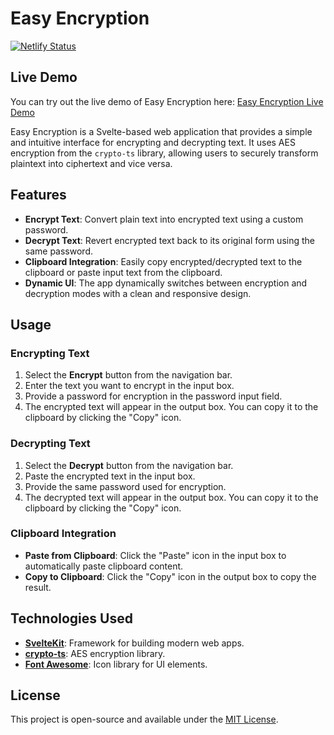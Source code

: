 # Easy Encryption

[![Netlify Status](https://api.netlify.com/api/v1/badges/6b6b9ecd-446c-4f77-abf6-c45a20a5da63/deploy-status)](https://app.netlify.com/sites/easyencryption/deploys)

## Live Demo

You can try out the live demo of Easy Encryption here: [Easy Encryption Live Demo](https://easyencryption.netlify.app/)

Easy Encryption is a Svelte-based web application that provides a simple and intuitive interface for encrypting and decrypting text. It uses AES encryption from the `crypto-ts` library, allowing users to securely transform plaintext into ciphertext and vice versa.

## Features

- **Encrypt Text**: Convert plain text into encrypted text using a custom password.
- **Decrypt Text**: Revert encrypted text back to its original form using the same password.
- **Clipboard Integration**: Easily copy encrypted/decrypted text to the clipboard or paste input text from the clipboard.
- **Dynamic UI**: The app dynamically switches between encryption and decryption modes with a clean and responsive design.

## Usage

### Encrypting Text

1. Select the **Encrypt** button from the navigation bar.
2. Enter the text you want to encrypt in the input box.
3. Provide a password for encryption in the password input field.
4. The encrypted text will appear in the output box. You can copy it to the clipboard by clicking the "Copy" icon.

### Decrypting Text

1. Select the **Decrypt** button from the navigation bar.
2. Paste the encrypted text in the input box.
3. Provide the same password used for encryption.
4. The decrypted text will appear in the output box. You can copy it to the clipboard by clicking the "Copy" icon.

### Clipboard Integration

- **Paste from Clipboard**: Click the "Paste" icon in the input box to automatically paste clipboard content.
- **Copy to Clipboard**: Click the "Copy" icon in the output box to copy the result.

## Technologies Used

- **[SvelteKit](https://kit.svelte.dev/)**: Framework for building modern web apps.
- **[crypto-ts](https://www.npmjs.com/package/crypto-ts)**: AES encryption library.
- **[Font Awesome](https://fontawesome.com/)**: Icon library for UI elements.

## License

This project is open-source and available under the [MIT License](LICENSE).
